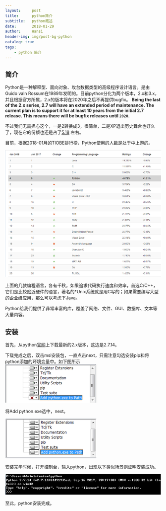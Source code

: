 ```yaml
---
layout:     post
title:      python简介
subtitle:   python概述
date:       2018-01-29
author:     Hansi
header-img: img/post-bg-python
catalog: true
tags:
    - python 简介
---
```


## 简介
Python是一种解释型、面向对象、攻台数据类型的高级程序设计语言。是由Guido valn Rossum在1989年发明的。目前python分化为两个版本，2.x和3.x，并且根据官方所属，2.x的版本将在2020年之后不再提供bugfix。
**Being the last of the 2.x series, 2.7 will have an extended period of maintenance. The current plan is to support it for at least 10 years from the initial 2.7 release. This means there will be bugfix releases until `2020`.**

不过我们无需担心这个，一是2转换成3，很简单，二是XP退出历史舞台也好久了，现在它的份额也还是占了[5.18](http://tech.sina.com.cn/roll/2018-01-02/doc-ifyqcsft9369284.shtml) 左右。


目前，根据2018-01月的TIOBE排行榜，Python使用的人数是处于中上游的。

![](../img/2018-01-tiobe-python.png)

上面的几款编程语言，各有千秋，如果追求代码执行速度和效率，首选C/C++，它们是比较贴近硬件的语言，著名的*Unix系统就是用C写的；如果需要编写大型的企业级应用，那么可以考虑下Java。

Python给我们提供了非常丰富的库，覆盖了网络、文件、GUI、数据库、文本等大量内容。

## 安装
首先，从python[官网](https://www.python.org/)上下载最新的2.x版本，这边是2.7.14。

下载完成之后，双击msi安装包，一直点击next，只需注意勾选安装pip和将python添加的环境变量中。如下图所示
![](../img/180129-before-enable-pip.png)


将Add python.exe选中，next。


![](../img/180129-after-enable-pip.png)

安装完毕时候，打开控制台，输入python，出现以下类似场景则证明安装成功。

![](../img/180129-install-python-success.png)


至此，python安装完成。